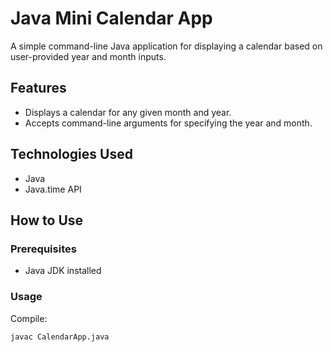 
# Java Mini Calendar App

A simple command-line Java application for displaying a calendar based on user-provided year and month inputs.

## Features

- Displays a calendar for any given month and year.
- Accepts command-line arguments for specifying the year and month.

## Technologies Used

- Java
- Java.time API

## How to Use

### Prerequisites
- Java JDK installed

### Usage
Compile:
```bash
javac CalendarApp.java
